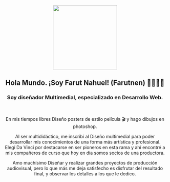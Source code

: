 
<p align="center" width="300">
   <img align="center" width="200" src="https://avatars.githubusercontent.com/u/108547192?s=400&u=a6f7cc0e7b3ed82bdf076a89b8ede00db806ba00&v=4" />
   <h2 align="center">Hola Mundo. ¡Soy Farut Nahuel! (Farutnen) 👋👨🏻‍💻</h2>
</p>
 <h3 align="center"> Soy diseñador Multimedial, especializado en Desarrollo Web.</h3>
 <br>
<p align="center">En mis tiempos libres Diseño posters de estilo película 🎬 y hago dibujos en photoshop. </p>
<p align="center">Al ser multididáctico, me inscribí al Diseño multimedial para poder desarrollar mis conocimientos de una forma más artística y profesional. Elegí Da Vinci por destacarse en ser pioneros en esta rama y ahí encontré a mis compañeros de curso que hoy en día somos socios de una productora.</p>
<p align="center">Amo muchísimo Diseñar y realizar grandes proyectos de producción audiovisual, pero lo que más me deja satisfecho es disfrutar del resultado final, y observar los detalles a los que le dedico.</p>
<!--
**farutnen/farutnen** is a ✨ _special_ ✨ repository because its `README.md` (this file) appears on your GitHub profile.

Here are some ideas to get you started:

- 🔭 I’m currently working on ...
- 🌱 I’m currently learning ...
- 👯 I’m looking to collaborate on ...
- 🤔 I’m looking for help with ...
- 💬 Ask me about ...
- 📫 How to reach me: ...
- 😄 Pronouns: ...
- ⚡ Fun fact: ...
-->
